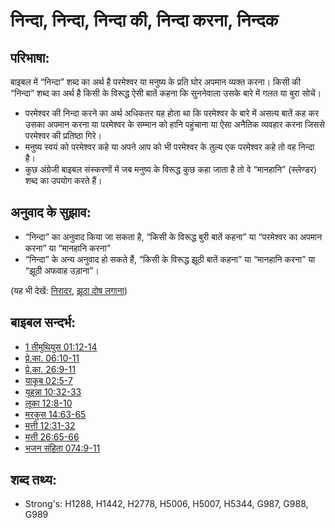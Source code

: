 ﻿# निन्दा, निन्दा, निन्दा की, निन्दा करना, निन्दक #

## परिभाषा: ##

बाइबल में “निन्दा” शब्द का अर्थ है परमेश्वर या मनुष्य के प्रति घोर अपमान व्यक्त करना। किसी की “निन्दा” शब्द का अर्थ है किसी के विरूद्ध ऐसी बातें कहना कि सुननेवाला उसके बारे में गलत या बुरा सोचें।

* परमेश्वर की निन्दा करने का अर्थ अधिकतर यह होता था कि परमेश्वर के बारे में असत्य बातें कह कर उसका अपमान करना या परमेश्वर के सम्मान को हानि पहुंचाना या ऐसा अनैतिक व्यवहार करना जिससे परमेश्वर की प्रतिष्ठा गिरे।
* मनुष्य स्वयं को परमेश्वर कहे या अपने आप को भी परमेश्वर के तुल्य एक परमेश्वर कहे तो वह निन्दा है।
* कुछ अंग्रेजी बाइबल संस्करणों में जब मनुष्य के विरूद्ध कुछ कहा जाता है तो वे “मानहानि” (स्लेण्डर) शब्द का उपयोग करते हैं।

## अनुवाद के सुझाव: ##

* “निन्दा” का अनुवाद किया जा सकता है, “किसी के विरूद्ध बुरी बातें कहना” या “परमेश्वर का अपमान करना” या “मानहानि करना”
* “निन्दा” के अन्य अनुवाद हो सकते हैं, “किसी के विरूद्ध झूठी बातें कहना” या “मानहानि करना” या “झूठी अफवाह उड़ाना”।

(यह भी देखें: [निरादर](../other/dishonor.md), [झूठा दोष लगाना](../other/slander.md))

## बाइबल सन्दर्भ: ##

* [1 तीमुथियुस 01:12-14](rc://en/tn/help/1ti/01/12)
* [प्रे.का. 06:10-11](rc://en/tn/help/act/06/10)
* [प्रे.का. 26:9-11](rc://en/tn/help/act/26/09)
* [याकूब 02:5-7](rc://en/tn/help/jas/02/05)
* [यूहन्ना 10:32-33](rc://en/tn/help/jhn/10/32)
* [लूका 12:8-10](rc://en/tn/help/luk/12/08)
* [मरकुस 14:63-65](rc://en/tn/help/mrk/14/63)
* [मत्ती 12:31-32](rc://en/tn/help/mat/12/31)
* [मत्ती 26:65-66](rc://en/tn/help/mat/26/65)
* [भजन संहिता 074:9-11](rc://en/tn/help/psa/074/009)


## शब्द तथ्य: ##

* Strong's: H1288, H1442, H2778, H5006, H5007, H5344, G987, G988, G989
